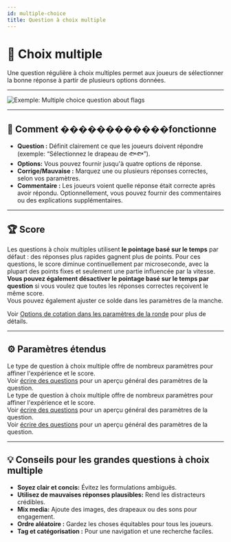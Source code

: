 ```yaml
---
id: multiple-choice
title: Question à choix multiple
---
```


# 🔢 Choix multiple

Une question régulière à choix multiples permet aux joueurs de sélectionner la bonne réponse à partir de plusieurs options données.

---

![Exemple: Multiple choice question about flags](/images/question-modes/multiple-choice/multiple-choice-wales.png)

---

## 📝 Comment ������������fonctionne

- **Question :** Définit clairement ce que les joueurs doivent répondre (exemple: “Sélectionnez le drapeau de 🐟🐟”).
- **Options:** Vous pouvez fournir jusqu'à quatre options de réponse.
- **Corrige/Mauvaise :** Marquez une ou plusieurs réponses correctes, selon vos paramètres.
- **Commentaire :** Les joueurs voient quelle réponse était correcte après avoir répondu. Optionnellement, vous pouvez fournir des commentaires ou des explications supplémentaires.

---

## 🏆 Score

Les questions à choix multiples utilisent **le pointage basé sur le temps** par défaut : des réponses plus rapides gagnent plus de points. Pour ces questions, le score diminue continuellement par microseconde, avec la plupart des points fixes et seulement une partie influencée par la vitesse.\
**Vous pouvez également désactiver le pointage basé sur le temps par question** si vous voulez que toutes les réponses correctes reçoivent le même score.\
Vous pouvez également ajuster ce solde dans les paramètres de la manche.

Voir [Options de cotation dans les paramètres de la ronde](../editor/008-round-options.md#scoring) pour plus de détails.

---

## ⚙️ Paramètres étendus

Le type de question à choix multiple offre de nombreux paramètres pour affiner l'expérience et le score.\
Voir [écrire des questions](../editor/005-writing-questions.md) pour un aperçu général des paramètres de la question.\
Le type de question à choix multiple offre de nombreux paramètres pour affiner l'expérience et le score.\
Voir [écrire des questions](../editor/005-writing-questions.md) pour un aperçu général des paramètres de la question.\
Voir [écrire des questions](../editor/005-writing-questions.md) pour un aperçu général des paramètres de la question.

---

## 💡 Conseils pour les grandes questions à choix multiple

- **Soyez clair et concis:** Évitez les formulations ambiguës.
- **Utilisez de mauvaises réponses plausibles:** Rend les distracteurs crédibles.
- **Mix media:** Ajoute des images, des drapeaux ou des sons pour engagement.
- **Ordre aléatoire :** Gardez les choses équitables pour tous les joueurs.
- **Tag et catégorisation :** Pour une navigation et une recherche faciles.
